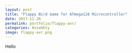 ```yaml
---
layout: post
title: "Flappy Bird Game for ATmega128 Microcontroller" 
date: 2017-11-26
permalink: portfolio/flappy-avr/
categories: Assembly
image: flappy-avr.png
---
```


Hello
